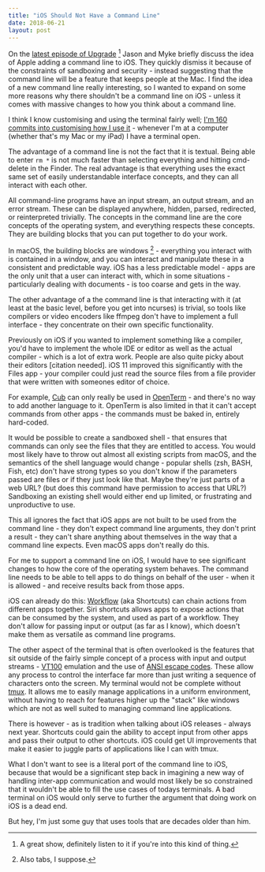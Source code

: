 ```yaml
---
title: "iOS Should Not Have a Command Line"
date: 2018-06-21
layout: post
---
```


On the [latest episode of Upgrade](https://www.relay.fm/upgrade/198) [^upgrade-is-great] Jason and Myke briefly discuss the idea of Apple adding a command line to iOS. They quickly dismiss it because of the constraints of sandboxing and security - instead suggesting that the command line will be a feature that keeps people at the Mac. I find the idea of a new command line really interesting, so I wanted to expand on some more reasons why there shouldn't be a command line on iOS - unless it comes with massive changes to how you think about a command line.

[^upgrade-is-great]: A great show, definitely listen to it if you're into this kind of thing.

I think I know customising and using the terminal fairly well; [I'm 160 commits into customising how I use it](https://github.com/javanut13/dotfiles) - whenever I'm at a computer (whether that's my Mac or my iPad) I have a terminal open.

The advantage of a command line is not the fact that it is textual. Being able to enter `rm *` is not much faster than selecting everything and hitting cmd-delete in the Finder. The real advantage is that everything uses the exact same set of easily understandable interface concepts, and they can all interact with each other.

All command-line programs have an input stream, an output stream, and an error stream. These can be displayed anywhere, hidden, parsed, redirected, or reinterpreted trivially. The concepts in the command line are the core concepts of the operating system, and everything respects these concepts. They are building blocks that you can put together to do your work.

In macOS, the building blocks are windows [^also-tabs] - everything you interact with is contained in a window, and you can interact and manipulate these in a consistent and predictable way. iOS has a less predictable model - apps are the only unit that a user can interact with, which in some situations - particularly dealing with documents - is too coarse and gets in the way.

[^also-tabs]: Also tabs, I suppose.

The other advantage of a the command line is that interacting with it (at least at the basic level, before you get into ncurses) is trivial, so tools like compilers or video encoders like ffmpeg don't have to implement a full interface - they concentrate on their own specific functionality.

Previously on iOS if you wanted to implement something like a compiler, you'd have to implement the whole IDE or editor as well as the actual compiler - which is a lot of extra work. People are also quite picky about their editors [citation needed]. iOS 11 improved this significantly with the Files app - your compiler could just read the source files from a file provider that were written with someones editor of choice.

For example, [Cub](https://github.com/louisdh/cub) can only really be used in [OpenTerm](https://github.com/louisdh/openterm) - and there's no way to add another language to it. OpenTerm is also limited in that it can't accept commands from other apps - the commands must be baked in, entirely hard-coded.

It would be possible to create a sandboxed shell - that ensures that commands can only see the files that they are entitled to access. You would most likely have to throw out almost all existing scripts from macOS, and the semantics of the shell language would change - popular shells (zsh, BASH, Fish, etc) don't have strong types so you don't know if the parameters passed are files or if they just look like that. Maybe they're just parts of a web URL? (but does this command have permission to access that URL?) Sandboxing an existing shell would either end up limited, or frustrating and unproductive to use.

This all ignores the fact that iOS apps are not built to be used from the command line - they don't expect command line arguments, they don't print a result - they can't share anything about themselves in the way that a command line expects. Even macOS apps don't really do this.

For me to support a command line on iOS, I would have to see significant changes to how the core of the operating system behaves. The command line needs to be able to tell apps to do things on behalf of the user - when it is allowed - and receive results back from those apps.

iOS can already do this: [Workflow](https://workflow.is/) (aka Shortcuts) can chain actions from different apps together. Siri shortcuts allows apps to expose actions that can be consumed by the system, and used as part of a workflow. They don't allow for passing input or output (as far as I know), which doesn't make them as versatile as command line programs.

The other aspect of the terminal that is often overlooked is the features that sit outside of the fairly simple concept of a process with input and output streams - [VT100](https://en.m.wikipedia.org/wiki/VT100) emulation and the use of [ANSI escape codes](https://en.m.wikipedia.org/wiki/ANSI_escape_code). These allow any process to control the interface far more than just writing a sequence of characters onto the screen. My terminal would not be complete without [tmux](https://github.com/tmux/tmux/wiki). It allows me to easily manage applications in a uniform environment, without having to reach for features higher up the "stack" like windows which are not as well suited to managing command line applications.

There is however - as is tradition when talking about iOS releases - always next year. Shortcuts could gain the ability to accept input from other apps and pass their output to other shortcuts. iOS could get UI improvements that make it easier to juggle parts of applications like I can with tmux.

What I don't want to see is a literal port of the command line to iOS, because that would be a significant step back in imagining a new way of handling inter-app communication and would most likely be so constrained that it wouldn't be able to fill the use cases of todays terminals. A bad terminal on iOS would only serve to further the argument that doing work on iOS is a dead end.

But hey, I'm just some guy that uses tools that are decades older than him.


